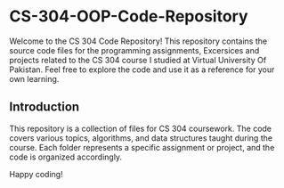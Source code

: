 # CS-304-OOP-Code-Repository

Welcome to the CS 304 Code Repository! This repository contains the source code files for the programming assignments, Excersices and projects related to the CS 304 course I studied at Virtual University Of Pakistan. Feel free to explore the code and use it as a reference for your own learning.

## Introduction

This repository is a collection of files for CS 304 coursework. The code covers various topics, algorithms, and data structures taught during the course. Each folder represents a specific assignment or project, and the code is organized accordingly.

Happy coding!
